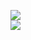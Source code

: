 [![](https://img.shields.io/badge/Made%20With-Github%20Spray-lightgrey.svg?style=for-the-badge&logo=github)](https://github.com/Annihil/github-spray#4334)  
[![](https://i.imgur.com/2DrTn0Z.gif)](https://github.com/Annihil/github-spray)